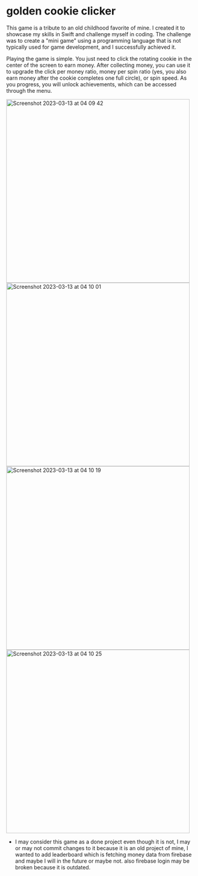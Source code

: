 # golden cookie clicker

This game is a tribute to an old childhood favorite of mine. I created it to showcase my skills in Swift and challenge myself in coding. The challenge was to create a "mini game" using a programming language that is not typically used for game development, and I successfully achieved it.

Playing the game is simple. You just need to click the rotating cookie in the center of the screen to earn money. After collecting money, you can use it to upgrade the click per money ratio, money per spin ratio (yes, you also earn money after the cookie completes one full circle), or spin speed. As you progress, you will unlock achievements, which can be accessed through the menu.

<img width="487" alt="Screenshot 2023-03-13 at 04 09 42" src="https://user-images.githubusercontent.com/52964218/224582715-e24ae26f-91e1-4615-b650-8781e19abf01.png">
<img width="487" alt="Screenshot 2023-03-13 at 04 10 01" src="https://user-images.githubusercontent.com/52964218/224582721-d87f959c-93c7-4476-bf7c-3fd8e87775de.png">
<img width="487" alt="Screenshot 2023-03-13 at 04 10 19" src="https://user-images.githubusercontent.com/52964218/224582724-10975322-6369-4c2f-8581-3b67bd1ba9e9.png">
<img width="487" alt="Screenshot 2023-03-13 at 04 10 25" src="https://user-images.githubusercontent.com/52964218/224582728-a206f0f1-0ba7-4c73-8bc4-56b9a8909537.png">


* I may consider this game as a done project even though it is not, I may or may not commit changes to it because it is an old project of mine, I wanted to add leaderboard which is fetching money data from firebase and maybe I will in the future or maybe not. also firebase login may be broken because it is outdated.
